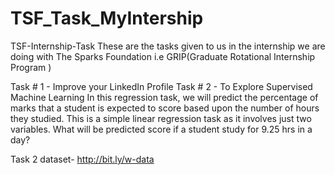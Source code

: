 # TSF_Task_MyIntership

TSF-Internship-Task These are the tasks given to us in the internship we are doing with The Sparks Foundation i.e GRIP(Graduate Rotational Internship Program ) 

Task # 1 - Improve your LinkedIn Profile Task # 2 - To Explore Supervised Machine Learning In this regression task, we will predict the percentage of marks that a student is expected to score based upon the number of hours they studied. This is a simple linear regression task as it involves just two variables. What will be predicted score if a student study for 9.25 hrs in a day? 

Task 2 dataset- http://bit.ly/w-data
